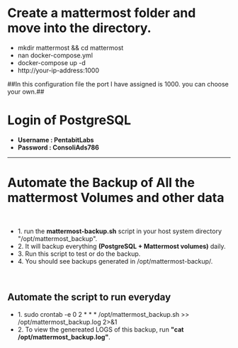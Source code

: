 <h1>Create a mattermost folder and move into the directory.</h1>
<ul>
    <li>mkdir mattermost && cd mattermost</li>
    <li>nan docker-compose.yml</li>
    <li>docker-compose up -d</li>
    <li>http://your-ip-address:1000</li>
</ul>
##In this configuration file the port I have assigned is 1000. you can choose your own.##

<h1>Login of PostgreSQL</h1>
<ul>
    <li><strong>Username : PentabitLabs</strong></li>
    <li><strong>Password : ConsoliAds786</strong></li>
</ul>

<strong><hr></strong>

<h1>Automate the Backup of All the mattermost Volumes and other data</h1>
<br>
<ul>
    <li>1. run the <strong>mattermost-backup.sh</strong> script in your host system directory "/opt/mattermost_backup".</li>
    <li>2. It will backup everything <strong>(PostgreSQL + Mattermost volumes)</strong> daily.</li>
    <li>3. Run this script to test or do the backup.</li>
    <li>4. You should see backups generated in /opt/mattermost-backup/. </li>
</ul>
<br>
<h2>Automate the script to run everyday</h2>
<ul>
    <li>1. sudo crontab -e 0 2 * * * /opt/mattermost_backup.sh >> /opt/mattermost_backup.log 2>&1</li>
    <li>2. To view the genereated LOGS of this backup, run <strong>"cat /opt/mattermost_backup.log"</strong>.</li>
</ul>
<br>